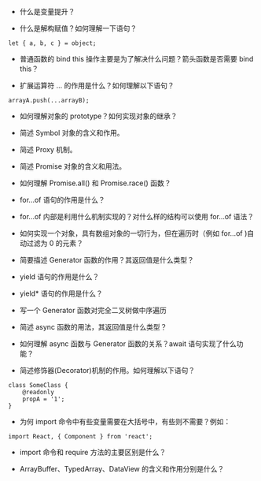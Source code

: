 * 什么是变量提升？  

* 什么是解构赋值？如何理解一下语句？  
```
let { a, b, c } = object;
``` 

* 普通函数的 bind this 操作主要是为了解决什么问题？箭头函数是否需要 bind this？

* 扩展运算符 ... 的作用是什么？如何理解以下语句？  
```
arrayA.push(...arrayB);
```

* 如何理解对象的 prototype？如何实现对象的继承？

* 简述 Symbol 对象的含义和作用。

* 简述 Proxy 机制。

* 简述 Promise 对象的含义和用法。

* 如何理解 Promise.all() 和 Promise.race() 函数？


* for...of 语句的作用是什么？


* for...of 内部是利用什么机制实现的？对什么样的结构可以使用 for...of 语法？


* 如何实现一个对象，具有数组对象的一切行为，但在遍历时（例如 for...of )自动过滤为 0 的元素？


* 简要描述 Generator 函数的作用？其返回值是什么类型？


* yield 语句的作用是什么？


* yield* 语句的作用是什么？


* 写一个 Generator 函数对完全二叉树做中序遍历

* 简述 async 函数的用法，其返回值是什么类型？

* 如何理解 async 函数与 Generator 函数的关系？await 语句实现了什么功能？

* 简述修饰器(Decorator)机制的作用。如何理解以下语句？  
```
class SomeClass {    
	@readonly  
	propA = '1';  
}
```

* 为何 import 命令中有些变量需要在大括号中，有些则不需要？例如：
```
import React, { Component } from 'react';
```


* import 命令和 require 方法的主要区别是什么？

* ArrayBuffer、TypedArray、DataView 的含义和作用分别是什么？




